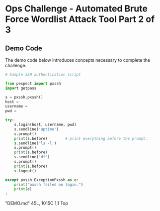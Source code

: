# Ops Challenge - Automated Brute Force Wordlist Attack Tool Part 2 of 3

## Demo Code

The demo code below introduces concepts necessary to complete the challenge.

```python
# Sample SSH authentication script

from pexpect import pxssh
import getpass

s = pxssh.pxssh()
host = 
username = 
pwd = 

try:
    s.login(host, username, pwd)
    s.sendline('uptime')
    s.prompt()
    print(s.before)        # print everything before the prompt.
    s.sendline('ls -l')
    s.prompt()
    print(s.before)
    s.sendline('df')
    s.prompt()
    print(s.before)
    s.logout()

except pxssh.ExceptionPxssh as e:
    print("pxssh failed on login.")
    print(e)
:
```
"DEMO.md" 45L, 1015C                                                                                                                                                 1,1           Top


